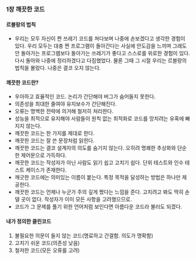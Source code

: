 ### 1장 깨끗한 코드
#### 르블랑의 법칙
- 우리는 모두 자신이 짠 쓰레기 코드를 쳐다보며 나중에 손보겠다고 생각한 경험이 있다. 우리 모두는 대충 짠 프로그램이 돌아간다는 사실에 안도감을 느끼며 그래도 안 돌아가는 프로그램보다 돌아가는 쓰레기가 좋다고 스스로를 위로한 경험이 있다. 다시 돌아와 나중에 정리하겠다고 다짐했었다. 물론 그때 그 시절 우리는 르블랑의 법칙을 몰랐다. 나중은 결코 오지 않는다. 
#### 깨끗한 코드란?
- 우아하고 효율적인 코드. 논리가 간단해야 버그가 숨어들지 못한다. 
- 의존성을 최대한 줄여야 유지보수가 간단해진다. 
- 오류는 명백한 전략에 의거해 철저히 처리한다.
- 성능을 최적으로 유지해야 사람들이 원칙 없는 최적화로 코드를 망치려는 유혹에 빠지지 않는다. 
- 깨끗한 코드는 한 가지를 제대로 한다. 
- 깨끗한 코드는 잘 쓴 문장처럼 읽힌다. 
- 깨끗한 코드는 결코 설계자의 의도를 숨기지 않는다. 오히려 명쾌한 추상화와 단순한 제어문으로 가득하다. 
- 깨끗한 코드는 작성자가 아닌 사람도 읽기 쉽고 고치기 쉽다. 단위 테스트와 인수 테스트 케이스가 존재한다. 
- 깨긋한 코드에는 의미있는 이름이 붙는다. 특정 목적을 달성하는 방법은 하나만 제공한다. 
- 깨끗한 코드는 언제나 누군가 주의 깊게 짰다는 느낌을 준다. 고치려고 봐도 딱히 손 댈 곳이 없다. 작성자가 이미 모든 사항을 고려했으므로. 
- 코드가 그 문제를 풀기 위한 언어처럼 보인다면 아름다운 코드라 불러도 되겠다.

#### 내가 정의한 클린코드
1. 불필요한 의문이 들지 않는 코드(명료하고 간결함. 의도가 명확함)
2. 고치기 쉬운 코드(의존성 낮음)
3. 철저한 코드(모든 오류를 고려) 
